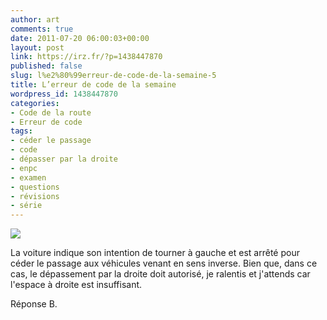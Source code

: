 ```yaml
---
author: art
comments: true
date: 2011-07-20 06:00:03+00:00
layout: post
link: https://irz.fr/?p=1438447870
published: false
slug: l%e2%80%99erreur-de-code-de-la-semaine-5
title: L’erreur de code de la semaine
wordpress_id: 1438447870
categories:
- Code de la route
- Erreur de code
tags:
- céder le passage
- code
- dépasser par la droite
- enpc
- examen
- questions
- révisions
- série
---
```


[![](https://static.irz.fr/2011/05/depasser-droite.png)](https://static.irz.fr/2011/05/depasser-droite.png)

La voiture indique son intention de tourner à gauche et est arrêté pour céder le passage aux véhicules venant en sens inverse. Bien que, dans ce cas, le dépassement par la droite doit autorisé, je ralentis et j'attends car l'espace à droite est insuffisant.

Réponse B.




